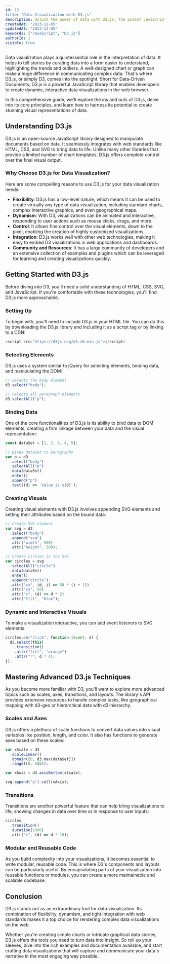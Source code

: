 ```yaml
---
id: 13
title: "Data Visualization with D3.js"
description: Unlock the power of data with D3.js, the potent JavaScript library for creating dynamic, interactive visualizations. Learn how to transform your data into compelling visual stories.
createdAt: "2023-12-05"
updatedAt: "2023-12-05"
keywords: ["JavaScript", "D3.js"]
authorId: 1
visible: true
---
```


Data visualization plays a quintessential role in the interpretation of data. It helps to tell stories by curating data into a form easier to understand, highlighting the trends and outliers. A well-designed chart or graph can make a huge difference in communicating complex data. That's where D3.js, or simply D3, comes into the spotlight. Short for Data-Driven Documents, D3.js is a powerful JavaScript library that enables developers to create dynamic, interactive data visualizations in the web browser.

In this comprehensive guide, we'll explore the ins and outs of D3.js, delve into its core principles, and learn how to harness its potential to create stunning visual representations of data.

## Understanding D3.js

D3.js is an open-source JavaScript library designed to manipulate documents based on data. It seamlessly integrates with web standards like HTML, CSS, and SVG to bring data to life. Unlike many other libraries that provide a limited number of chart templates, D3.js offers complete control over the final visual output.

### Why Choose D3.js for Data Visualization?

Here are some compelling reasons to use D3.js for your data visualization needs:

- **Flexibility**: D3.js has a low-level nature, which means it can be used to create virtually any type of data visualization, including standard charts, complex interactive graphics, and even geographical maps.
- **Dynamism**: With D3, visualizations can be animated and interactive, responding to user actions such as mouse clicks, drags, and more.
- **Control**: It allows fine control over the visual elements, down to the pixel, enabling the creation of highly customized visualizations.
- **Integration**: D3.js works well with other web technologies, making it easy to embed D3 visualizations in web applications and dashboards.
- **Community and Resources**: It has a large community of developers and an extensive collection of examples and plugins which can be leveraged for learning and creating visualizations quickly.

## Getting Started with D3.js

Before diving into D3, you'll need a solid understanding of HTML, CSS, SVG, and JavaScript. If you're comfortable with these technologies, you'll find D3.js more approachable.

### Setting Up

To begin with, you'll need to include D3.js in your HTML file. You can do this by downloading the D3.js library and including it as a script tag or by linking to a CDN:

```js
<script src="https://d3js.org/d3.v6.min.js"></script>
```

### Selecting Elements

D3.js uses a system similar to jQuery for selecting elements, binding data, and manipulating the DOM:

```js
// Selects the body element
d3.select("body");

// Selects all paragraph elements
d3.selectAll("p");
```

### Binding Data

One of the core functionalities of D3.js is its ability to bind data to DOM elements, creating a firm linkage between your data and the visual representation:

```js
const dataSet = [1, 2, 3, 4, 5];

// Binds dataSet to paragraphs
var p = d3
  .select("body")
  .selectAll("p")
  .data(dataSet)
  .enter()
  .append("p")
  .text((d) => `Value is ${d}`);
```

### Creating Visuals

Creating visual elements with D3.js involves appending SVG elements and setting their attributes based on the bound data:

```js
// Create SVG element
var svg = d3
  .select("body")
  .append("svg")
  .attr("width", 500)
  .attr("height", 500);

// Create circles in the SVG
var circles = svg
  .selectAll("circle")
  .data(dataSet)
  .enter()
  .append("circle")
  .attr("cx", (d, i) => 50 * (i + 1))
  .attr("cy", 50)
  .attr("r", (d) => d * 2)
  .attr("fill", "blue");
```

### Dynamic and Interactive Visuals

To make a visualization interactive, you can add event listeners to SVG elements:

```js
circles.on("click", function (event, d) {
  d3.select(this)
    .transition()
    .attr("fill", "orange")
    .attr("r", d * 4);
});
```

## Mastering Advanced D3.js Techniques

As you become more familiar with D3, you'll want to explore more advanced topics such as scales, axes, transitions, and layouts. The library's API provides extensive resources to handle complex tasks, like geographical mapping with d3-geo or hierarchical data with d3-hierarchy.

### Scales and Axes

D3.js offers a plethora of scale functions to convert data values into visual variables like position, length, and color. It also has functions to generate axes based on these scales:

```js
var xScale = d3
  .scaleLinear()
  .domain([0, d3.max(dataSet)])
  .range([0, 500]);

var xAxis = d3.axisBottom(xScale);

svg.append("g").call(xAxis);
```

### Transitions

Transitions are another powerful feature that can help bring visualizations to life, showing changes in data over time or in response to user inputs:

```js
circles
  .transition()
  .duration(1000)
  .attr("r", (d) => d * 10);
```

### Modular and Reusable Code

As you build complexity into your visualizations, it becomes essential to write modular, reusable code. This is where D3's components and layouts can be particularly useful. By encapsulating parts of your visualization into reusable functions or modules, you can create a more maintainable and scalable codebase.

## Conclusion

D3.js stands out as an extraordinary tool for data visualization. Its combination of flexibility, dynamism, and tight integration with web standards makes it a top choice for rendering complex data visualizations on the web.

Whether you're creating simple charts or intricate graphical data stories, D3.js offers the tools you need to turn data into insight. So roll up your sleeves, dive into the rich examples and documentation available, and start crafting data visualizations that will capture and communicate your data's narrative in the most engaging way possible.
